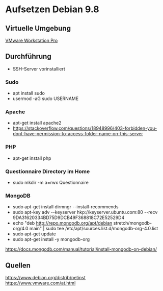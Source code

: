 # Aufsetzen Debian 9.8
## Virtuelle Umgebung
[VMware Workstation Pro](https://www.vmware.com/at.html)

## Durchführung
* SSH-Server vorinstalliert
### Sudo
* apt install sudo
* usermod -aG sudo USERNAME

### Apache

* apt-get install apache2
* https://stackoverflow.com/questions/18948996/403-forbidden-you-dont-have-permission-to-access-folder-name-on-this-server
### PHP

* apt-get install php

### Questionnaire Directory im Home

* sudo mkdir -m a=rwx Questionnaire

### MongoDB
* sudo apt-get install dirmngr --install-recommends
* sudo apt-key adv --keyserver hkp://keyserver.ubuntu.com:80 --recv 9DA31620334BD75D9DCB49F368818C72E52529D4
* echo "deb http://repo.mongodb.org/apt/debian stretch/mongodb-org/4.0 main" | sudo tee /etc/apt/sources.list.d/mongodb-org-4.0.list
* sudo apt-get update
* sudo apt-get install -y mongodb-org

https://docs.mongodb.com/manual/tutorial/install-mongodb-on-debian/
## Quellen
https://www.debian.org/distrib/netinst
<br>
https://www.vmware.com/at.html
